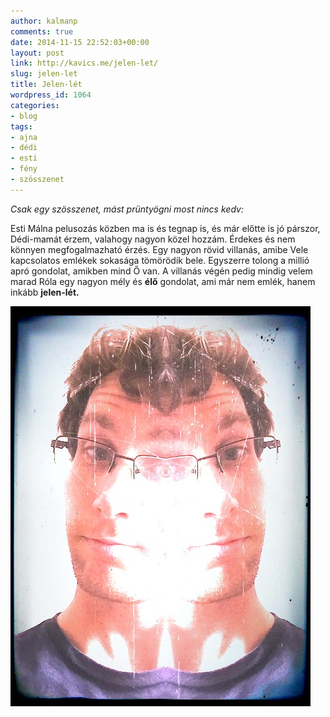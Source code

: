 ```yaml
---
author: kalmanp
comments: true
date: 2014-11-15 22:52:03+00:00
layout: post
link: http://kavics.me/jelen-let/
slug: jelen-let
title: Jelen-lét
wordpress_id: 1064
categories:
- blog
tags:
- ajna
- dédi
- esti
- fény
- szösszenet
---
```


_Csak egy szösszenet, mást prüntyögni most nincs kedv:_





Esti Málna pelusozás közben ma is és tegnap is, és már előtte is jó párszor, Dédi-mamát érzem, valahogy nagyon közel hozzám. Érdekes és nem könnyen megfogalmazható érzés. Egy nagyon rövid villanás, amibe Vele kapcsolatos emlékek sokasága tömörödik bele. Egyszerre tolong a millió apró gondolat, amikben mind Ő van. A villanás végén pedig mindig velem marad Róla egy nagyon mély és **élő** gondolat, ami már nem emlék, hanem inkább **jelen-lét.**







[![meajnax](/wp-content/uploads/2014/11/meajnax.jpeg)](/wp-content/uploads/2014/11/meajnax.jpeg)
